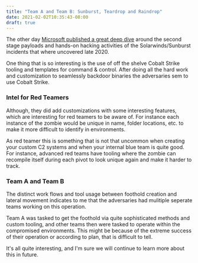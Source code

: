 ```yaml
---
title: "Team A and Team B: Sunburst, Teardrop and Raindrop"
date: 2021-02-02T10:35:43-08:00
draft: true
---
```


The other day [Microsoft published a great deep dive](https://www.microsoft.com/security/blog/2021/01/20/deep-dive-into-the-solorigate-second-stage-activation-from-sunburst-to-teardrop-and-raindrop/) around the second stage payloads and hands-on hacking activities of the Solarwinds/Sunburst incidents that where uncovered late 2020.

One thing that is so interesting is the use of off the shelve Cobalt Strike tooling and templates for command & control. After doing all the hard work and customization to seamlessly backdoor binaries the adversaries sem to use Cobalt Strike. 


### Intel for Red Teamers

Although, they did add  customizations with some interesting features, which are interesting for red teamers to be aware of. For instance each instance of the zombie would be unique in name, folder locations, etc. to make it more difficult to identify in environments. 

As red teamer this is something that is not that uncommon when creating your custom C2 systems and when your internal blue team is quite good. For instance, advanced red teams have tooling where the zombie can recompile itself during each pivot to look unique again and make it harder to track.

### Team A and Team B 

The distinct work flows and tool usage between foothold creation and lateral movement indicates to me that the adversaries had mulitiple seperate teams working on this operation. 

Team A  was tasked to get the foothold via quite sophisticated methods and custom tooling, and other teams then were tasked to operate within the compromised environments. This might be because of the extreme success of their operation or according to plan, that is difficult to tell. 

It's all quite interesting, and I'm sure we will continue to learn more about this in future.

